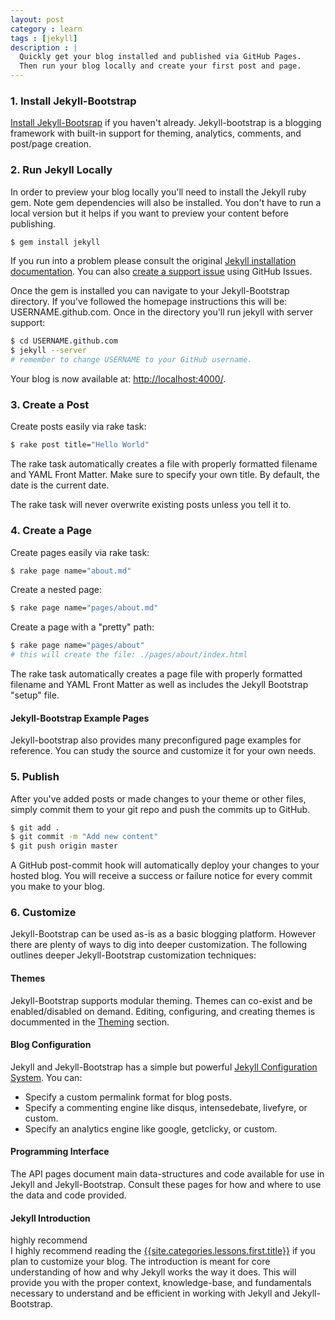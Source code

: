 ```yaml
---
layout: post
category : learn
tags : [jekyll]
description : |
  Quickly get your blog installed and published via GitHub Pages.
  Then run your blog locally and create your first post and page.
---
```



### 1. Install Jekyll-Bootstrap

[Install Jekyll-Bootsrap](http://jekyllbootstrap.com/index.html#start-now) if you haven't already.
Jekyll-bootstrap is a blogging framework with built-in support for theming, analytics, comments, and post/page creation.

### 2. Run Jekyll Locally

In order to preview your blog locally you'll need to install the Jekyll ruby gem. Note gem dependencies will also be installed.
You don't have to run a local version but it helps if you want to preview your content before publishing.

<!--break-->

```bash
$ gem install jekyll
```

If you run into a problem please consult the original [Jekyll installation documentation](https://github.com/mojombo/jekyll/wiki/Install).
You can also [create a support issue](https://github.com/plusjade/jekyll-bootstrap/issues) using GitHub Issues.

Once the gem is installed you can navigate to your Jekyll-Bootstrap directory.
If you've followed the homepage instructions this will be: USERNAME.github.com.
Once in the directory you'll run jekyll with server support:

```bash
$ cd USERNAME.github.com 
$ jekyll --server
# remember to change USERNAME to your GitHub username.
```

Your blog is now available at: [http://localhost:4000/](http://localhost:4000/).


### 3. Create a Post

Create posts easily via rake task:

```bash
$ rake post title="Hello World"
```

The rake task automatically creates a file with properly formatted filename and YAML Front Matter.
Make sure to specify your own title. By default, the date is the current date.

The rake task will never overwrite existing posts unless you tell it to.

### 4. Create a Page

Create pages easily via rake task:

```bash
$ rake page name="about.md"
```
    

Create a nested page:

```bash
$ rake page name="pages/about.md"
```    
    

Create a page with a "pretty" path:

```bash
$ rake page name="pages/about"
# this will create the file: ./pages/about/index.html
```  
    
    
    
  
The rake task automatically creates a page file with properly formatted filename and YAML Front Matter 
as well as includes the Jekyll Bootstrap "setup" file.

#### Jekyll-Bootstrap Example Pages

Jekyll-bootstrap also provides many preconfigured page examples for reference. 
You can study the source and customize it for your own needs.


### 5. Publish

After you've added posts or made changes to your theme or other files, simply commit them to your git repo and push the commits up to GitHub.

```bash
$ git add .
$ git commit -m "Add new content"
$ git push origin master
```   

A GitHub post-commit hook will automatically deploy your changes to your hosted blog. You will receive a success or failure notice for every commit you make to your blog.

### 6. Customize

Jekyll-Bootstrap can be used as-is as a basic blogging platform.  However there are plenty of ways to dig into deeper customization. 
The following outlines deeper Jekyll-Bootstrap customization techniques:

#### Themes 

Jekyll-Bootstrap supports modular theming. Themes can co-exist and be enabled/disabled on demand.
Editing, configuring, and creating themes is docummented in the [Theming](http://jekyllbootstrap.com/usage/jekyll-theming.html) section.

#### Blog Configuration

Jekyll and Jekyll-Bootstrap has a simple but powerful [Jekyll Configuration System](http://jekyllbootstrap.com/usage/blog-configuration.html). You can:

- Specify a custom permalink format for blog posts.
- Specify a commenting engine like disqus, intensedebate, livefyre, or custom.
- Specify an analytics engine like google, getclicky, or custom.


#### Programming Interface

The API pages document main data-structures and code available for use in Jekyll and Jekyll-Bootstrap.
Consult these pages for how and where to use the data and code provided.

#### Jekyll Introduction

<span class="label notice">highly recommend</span>   
I highly recommend reading the [{{site.categories.lessons.first.title}}]({{site.categories.lessons.first.url}}) 
if you plan to customize your blog. The introduction is meant for core understanding of how and why Jekyll works the way it does.
This will provide you with the proper context, knowledge-base, and fundamentals necessary to understand
and be efficient in working with Jekyll and Jekyll-Bootstrap.

